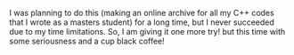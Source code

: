 I was planning to do this (making an online archive for all my C++ codes that I wrote as a masters student) for a long time, but I never succeeded due to my time limitations.
So, I am giving it one more try! but this time with some seriousness and a cup black coffee!

